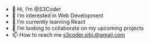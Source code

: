 - 👋 Hi, I’m @S3Coder
- 👀 I’m interested in Web Development
- 🌱 I’m currently learning React
- 💞️ I’m looking to collaborate on my upcoming projects
- 📫 How to reach me s3coder.sibi.@gmail.com

<!---
S3Coder/S3Coder is a ✨ special ✨ repository because its `README.md` (this file) appears on your GitHub profile.
You can click the Preview link to take a look at your changes.
--->
